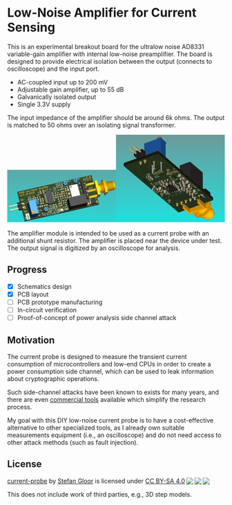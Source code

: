 # Low-Noise Amplifier for Current Sensing

This is an experimental breakout board for the ultralow noise AD8331
variable-gain amplifier with internal low-noise preamplifier. 
The board is designed to provide electrical isolation
between the output (connects to oscilloscope) and the input port.

- AC-coupled input up to 200 mV
- Adjustable gain amplifier, up to 55 dB
- Galvanically isolated output
- Single 3.3V supply

The input impedance of the amplifier should be around 6k ohms.
The output is matched to 50 ohms over an isolating signal transformer.

<img src="./docs/pcb.png" width="50%" /><img src="./docs/pcb2.png" width="50%" />

The amplifier module is intended to be used as a current probe with
an additional shunt resistor. The amplifier is placed near the device 
under test. The output signal is digitized by an oscilloscope for analysis.

## Progress

- [x] Schematics design
- [x] PCB layout
- [ ] PCB prototype manufacturing
- [ ] In-circuit verification
- [ ] Proof-of-concept of power analysis side channel attack

## Motivation
The current probe is designed to measure the transient current consumption
of microcontrollers and low-end CPUs in order to create a power consumption
side channel, which can be used to leak information about cryptographic
operations.

Such side-channel attacks have been known to exists for many years, and there
are even [commercial tools](https://chipwhisperer.readthedocs.io/en/latest/getting-started.html)
available which simplify the research process.

My goal with this DIY low-noise current probe is to have a cost-effective 
alternative to other specialized tools, as I already own 
suitable measurements equipment (i.e., an oscilloscope) 
and do not need access to other attack methods (such as fault injection).

## License

<p xmlns:cc="http://creativecommons.org/ns#" xmlns:dct="http://purl.org/dc/terms/"><a property="dct:title" rel="cc:attributionURL" href="https://github.com/stgloorious/current-probe">current-probe</a> by <a rel="cc:attributionURL dct:creator" property="cc:attributionName" href="https://github.com/stgloorious/">Stefan Gloor</a> is licensed under <a href="http://creativecommons.org/licenses/by-sa/4.0/?ref=chooser-v1" target="_blank" rel="license noopener noreferrer" style="display:inline-block;">CC BY-SA 4.0<img style="height:22px!important;margin-left:3px;vertical-align:text-bottom;" src="https://mirrors.creativecommons.org/presskit/icons/cc.svg?ref=chooser-v1"><img style="height:22px!important;margin-left:3px;vertical-align:text-bottom;" src="https://mirrors.creativecommons.org/presskit/icons/by.svg?ref=chooser-v1"><img style="height:22px!important;margin-left:3px;vertical-align:text-bottom;" src="https://mirrors.creativecommons.org/presskit/icons/sa.svg?ref=chooser-v1"></a></p>

This does not include work of third parties, e.g., 3D step models.
